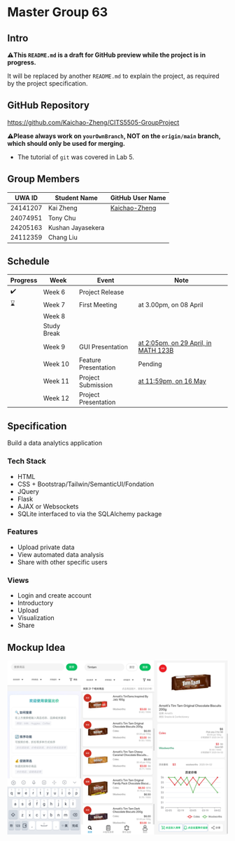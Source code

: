 # Master Group 63

## Intro

**⚠️This `README.md` is a draft for GitHub preview while the project is in progress.**

It will be replaced by another `README.md` to explain the project, as required by the project specification.

## GitHub Repository

https://github.com/Kaichao-Zheng/CITS5505-GroupProject

⚠️**Please always work on `yourOwnBranch`, NOT on the `origin/main` branch, which should only be used for merging.**

* The tutorial of `git` was covered in Lab 5.

## Group Members

| UWA ID   | Student Name      | GitHub User Name                                  |
| -------- | ----------------- | ------------------------------------------------- |
| 24141207 | Kai Zheng         | [Kaichao-Zheng](https://github.com/Kaichao-Zheng) |
| 24074951 | Tony Chu          |                                                   |
| 24205163 | Kushan Jayasekera |                                                   |
| 24112359 | Chang Liu         |                                                   |

## Schedule

| Progress | Week        | Event                | Note                                                         |
| -------- | ----------- | -------------------- | ------------------------------------------------------------ |
| ✔️        | Week 6      | Project Release      |                                                              |
| ⌛        | Week 7      | First Meeting        | at 3.00pm, on 08 April                                       |
|          | Week 8      |                      |                                                              |
|          | Study Break |                      |                                                              |
|          | Week 9      | GUI Presentation     | [at 2:05pm, on 29 April, in MATH 123B](https://uniwa-my.sharepoint.com/:x:/g/personal/00112652_uwa_edu_au/EQXmSIthQ1FMjJQ1KADV7tUBN0DVQKh_OwTA4efE24TfrQ?e=vjnEQB) |
|          | Week 10     | Feature Presentation | Pending                                                      |
|          | Week 11     | Project Submission   | [at 11:59pm, on 16 May](https://lms.uwa.edu.au/webapps/blackboard/content/listContent.jsp?course_id=_101669_1&content_id=_4251653_1&mode=reset) |
|          | Week 12     | Project Presentation |                                                              |

## Specification

Build a data analytics application

### Tech Stack

* HTML
* CSS + Bootstrap/Tailwin/SemanticUI/Fondation
* JQuery
* Flask
* AJAX or Websockets
* SQLite interfaced to via the SQLAlchemy package

### Features

* Upload private data
* View automated data analysis
* Share with other specific users

### Views

* Login and create account
* Introductory
* Upload
* Visualization
* Share

## Mockup Idea

![Mockup](img/Mockup.png)
